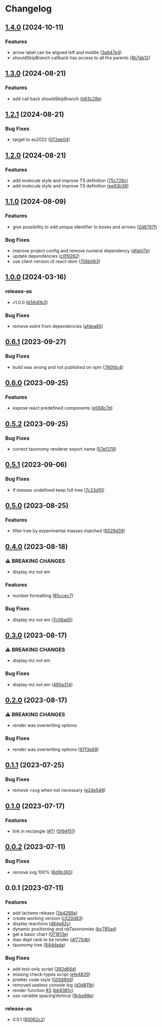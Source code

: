 # Changelog

## [1.4.0](https://github.com/cheminfo/react-tree-svg/compare/v1.3.0...v1.4.0) (2024-10-11)


### Features

* arrow label can be aligned left and middle ([3a647e4](https://github.com/cheminfo/react-tree-svg/commit/3a647e423d637577eca73d2d5405073cbdd39fff))
* shouldSkipBranch callback has access to all the parents ([8b7ab12](https://github.com/cheminfo/react-tree-svg/commit/8b7ab121317d68222a5f4b074f0675c8040913e4))

## [1.3.0](https://github.com/cheminfo/react-tree-svg/compare/v1.2.1...v1.3.0) (2024-08-21)


### Features

* add call back shouldSkipBranch ([b83c28e](https://github.com/cheminfo/react-tree-svg/commit/b83c28e0ce2dd0dc93953f4edf849c04851d6d54))

## [1.2.1](https://github.com/cheminfo/react-tree-svg/compare/v1.2.0...v1.2.1) (2024-08-21)


### Bug Fixes

* target to es2022 ([072eb04](https://github.com/cheminfo/react-tree-svg/commit/072eb0484078782f1ac1f15fdd2d7ebc68b04e33))

## [1.2.0](https://github.com/cheminfo/react-tree-svg/compare/v1.1.0...v1.2.0) (2024-08-21)


### Features

* add molecule style and improve TS definition ([75c728c](https://github.com/cheminfo/react-tree-svg/commit/75c728c8a136b3e351a17f6b6e9a6b52dfa3da99))
* add molecule style and improve TS definition ([ee83b36](https://github.com/cheminfo/react-tree-svg/commit/ee83b369258be8a4711e4fd481e3c96b3928f2e6))

## [1.1.0](https://github.com/cheminfo/react-tree-svg/compare/v1.0.0...v1.1.0) (2024-08-09)


### Features

* give possibility to add unique identifier to boxes and arrows ([2d8797f](https://github.com/cheminfo/react-tree-svg/commit/2d8797f6948639d0e3bebdcfdecb5628c4818fde))


### Bug Fixes

* improve project config and remove numeral dependency ([dfab17e](https://github.com/cheminfo/react-tree-svg/commit/dfab17e87a5b12dd6e22982410a6599a710daeed))
* update dependencies ([c0f9262](https://github.com/cheminfo/react-tree-svg/commit/c0f9262a067c159d69116ef34beec8ae60ab8102))
* use client version of react-dom ([758b063](https://github.com/cheminfo/react-tree-svg/commit/758b0635e144301a0438accc01caa23c400cc679))

## [1.0.0](https://github.com/cheminfo/react-tree-svg/compare/v0.6.1...v1.0.0) (2024-03-16)


### release-as

* v1.0.0 ([b56d0b3](https://github.com/cheminfo/react-tree-svg/commit/b56d0b33e993958a1c2eec3a4183a0ec2d0cd0df))


### Bug Fixes

* remove eslint from dependencies ([afdea85](https://github.com/cheminfo/react-tree-svg/commit/afdea852eaf947688757568bf3d3b0f63c31f07d))

## [0.6.1](https://github.com/cheminfo/react-tree-svg/compare/v0.6.0...v0.6.1) (2023-09-27)


### Bug Fixes

* build was wrong and not published on npm ([790fdc4](https://github.com/cheminfo/react-tree-svg/commit/790fdc40c2bf5c2d16b12a2b957f1a9b5176da54))

## [0.6.0](https://github.com/cheminfo/react-tree-svg/compare/v0.5.2...v0.6.0) (2023-09-25)


### Features

* expose react predefined components ([e068c7d](https://github.com/cheminfo/react-tree-svg/commit/e068c7d41a8cd082b62a06d45f82a3d5ff1a7e75))

## [0.5.2](https://github.com/cheminfo/react-tree-svg/compare/v0.5.1...v0.5.2) (2023-09-25)


### Bug Fixes

* correct taxonomy renderer export name ([57ef378](https://github.com/cheminfo/react-tree-svg/commit/57ef3787eb9ff33ece050ab134aabb2d1e58f383))

## [0.5.1](https://github.com/cheminfo/react-tree-svg/compare/v0.5.0...v0.5.1) (2023-09-06)


### Bug Fixes

* if masses undefined keep full tree ([7c33d10](https://github.com/cheminfo/react-tree-svg/commit/7c33d10bb2e7e733570916e9dbccf991930a5122))

## [0.5.0](https://github.com/cheminfo/react-tree-svg/compare/v0.4.0...v0.5.0) (2023-08-25)


### Features

* filter tree by experimental masses matched ([6526d39](https://github.com/cheminfo/react-tree-svg/commit/6526d39393aea8aa912e0e068281d7528656d8b7))

## [0.4.0](https://github.com/cheminfo/react-tree-svg/compare/v0.3.0...v0.4.0) (2023-08-18)


### ⚠ BREAKING CHANGES

* display mz not em

### Features

* number formatting ([85ccec7](https://github.com/cheminfo/react-tree-svg/commit/85ccec724d21a3461e6d947cb42bbf8ef05fa320))


### Bug Fixes

* display mz not em ([7c06ad5](https://github.com/cheminfo/react-tree-svg/commit/7c06ad556b816694d4202c45ed3fdb8e2414a999))

## [0.3.0](https://github.com/cheminfo/react-tree-svg/compare/v0.2.0...v0.3.0) (2023-08-17)


### ⚠ BREAKING CHANGES

* display mz not em

### Bug Fixes

* display mz not em ([490a314](https://github.com/cheminfo/react-tree-svg/commit/490a314f8e7904b3b4a8bbdeed0c0a500460a793))

## [0.2.0](https://github.com/cheminfo/react-tree-svg/compare/v0.1.1...v0.2.0) (2023-08-17)


### ⚠ BREAKING CHANGES

* render was overwriting options

### Bug Fixes

* render was overwriting options ([97f3e69](https://github.com/cheminfo/react-tree-svg/commit/97f3e6977bf3e916020094fa69df3c84fa803810))

## [0.1.1](https://github.com/cheminfo/react-tree-svg/compare/v0.1.0...v0.1.1) (2023-07-25)


### Bug Fixes

* remove &lt;svg when not necessary ([e2de548](https://github.com/cheminfo/react-tree-svg/commit/e2de54870530f8dfc7cee572638e299146e54a51))

## [0.1.0](https://github.com/cheminfo/react-tree-svg/compare/v0.0.2...v0.1.0) (2023-07-17)


### Features

* link in rectangle ([#7](https://github.com/cheminfo/react-tree-svg/issues/7)) ([5f94f51](https://github.com/cheminfo/react-tree-svg/commit/5f94f51ec6c45cf147600db442a2ee13bdb93532))

## [0.0.2](https://github.com/cheminfo/react-tree-svg/compare/v0.0.1...v0.0.2) (2023-07-11)


### Bug Fixes

* remove svg 100% ([8d9b365](https://github.com/cheminfo/react-tree-svg/commit/8d9b365ad6133460b16d3df2b25bd5e20825ed29))

## 0.0.1 (2023-07-11)


### Features

* add lactame release ([2b4289a](https://github.com/cheminfo/react-tree-svg/commit/2b4289a4db5c9ff2a30b21c072739fdf9b0fec47))
* create working version ([c520d83](https://github.com/cheminfo/react-tree-svg/commit/c520d83dca4b9ff7537cd877091b0e5ab528b43c))
* display reactions ([d84e82c](https://github.com/cheminfo/react-tree-svg/commit/d84e82c7a71a665aa70d8b1fad76a7bbbc80eb21))
* dynamic positioning and nbTaxonomies ([bc785ad](https://github.com/cheminfo/react-tree-svg/commit/bc785ad2f437dff71c6cae92f9ecd1b971769086))
* get a basic chart ([071813e](https://github.com/cheminfo/react-tree-svg/commit/071813e73a22ba84e626dc264873993ff1b9893a))
* max dept rank to be render ([df775db](https://github.com/cheminfo/react-tree-svg/commit/df775db5494c1cf30c09b3c9cd21336d4b27277e))
* taxonomy tree ([94ddada](https://github.com/cheminfo/react-tree-svg/commit/94ddada6463e9bf69b361f7ca263d9255cf5a108))


### Bug Fixes

* add test-only script ([392d66d](https://github.com/cheminfo/react-tree-svg/commit/392d66d8ec5e8bfd98fdf9181b6578160f9aed3c))
* missing check-types script ([efe4829](https://github.com/cheminfo/react-tree-svg/commit/efe48292525df7595b55a2328e98b99e7883c811))
* prettier code style ([5058856](https://github.com/cheminfo/react-tree-svg/commit/50588560f9a2dd487313bc5fd29e799e0bc8b54d))
* removed useless console log ([d3d811b](https://github.com/cheminfo/react-tree-svg/commit/d3d811ba3f78c61e2f83ac17724f98f1ff22b07d))
* render function [#3](https://github.com/cheminfo/react-tree-svg/issues/3) ([bb9381c](https://github.com/cheminfo/react-tree-svg/commit/bb9381c68d5c025fa480676b38aeeb993d10673a))
* use variable spacingVertical ([9cbe88e](https://github.com/cheminfo/react-tree-svg/commit/9cbe88e5dde392bd4feede72ccd17002417b9927))


### release-as

* 0.0.1 ([60062c2](https://github.com/cheminfo/react-tree-svg/commit/60062c250039532c58a47fb41a20e7780c5779a1))

